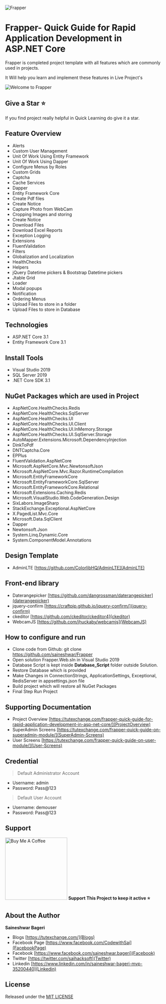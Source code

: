 ![Frapper](https://github.com/saineshwar/Frapper/blob/main/Frapper.png)

# Frapper- Quick Guide for Rapid Application Development in ASP.NET Core 

Frapper is completed project template with all features which are commonly used in projects.

It Will help you learn and implement these features in Live Project's

![Welcome to Frapper](https://github.com/saineshwar/Frapper/blob/main/1frapper.png)

## Give a Star ⭐️
If you find project really helpful in Quick Learning do give it a star. 

## Feature Overview 
* Alerts
* Custom User Management
* Unit Of Work Using Entity Framework
* Unit Of Work Using Dapper
* Configure Menus by Roles
* Custom Grids
* Captcha
* Cache Services
* Dapper
* Entity Framework Core
* Create Pdf files
* Create Notice
* Capture Photo from WebCam
* Cropping Images and storing
* Create Notice
* Download Files
* Download Excel Reports
* Exception Logging
* Extensions
* FluentValidation
* Filters
* Globalization and Localization
* HealthChecks
* Helpers
* jQuery Datetime pickers & Bootstrap Datetime pickers
* Jtable Grid
* Loader
* Modal popups
* Notification
* Ordering Menus
* Upload Files to store in a folder
* Upload Files to store in Database


## Technologies
* ASP.NET Core 3.1
* Entity Framework Core 3.1

## Install Tools
* Visual Studio 2019
* SQL Server 2019
* .NET Core SDK 3.1

## NuGet Packages which are used in Project
* AspNetCore.HealthChecks.Redis 
* AspNetCore.HealthChecks.SqlServer
* AspNetCore.HealthChecks.UI 
* AspNetCore.HealthChecks.UI.Client
* AspNetCore.HealthChecks.UI.InMemory.Storage 
* AspNetCore.HealthChecks.UI.SqlServer.Storage 
* AutoMapper.Extensions.Microsoft.DependencyInjection 
* DinkToPdf 
* DNTCaptcha.Core 
* EPPlus 
* FluentValidation.AspNetCore 
* Microsoft.AspNetCore.Mvc.NewtonsoftJson  
* Microsoft.AspNetCore.Mvc.Razor.RuntimeCompilation 
* Microsoft.EntityFrameworkCore 
* Microsoft.EntityFrameworkCore.SqlServer 
* Microsoft.EntityFrameworkCore.Relational
* Microsoft.Extensions.Caching.Redis 
* Microsoft.VisualStudio.Web.CodeGeneration.Design  
* SixLabors.ImageSharp
* StackExchange.Exceptional.AspNetCore 
* X.PagedList.Mvc.Core
* Microsoft.Data.SqlClient
* Dapper
* Newtonsoft.Json
* System.Linq.Dynamic.Core
* System.ComponentModel.Annotations

## Design Template
* AdminLTE [https://github.com/ColorlibHQ/AdminLTE](AdminLTE)

## Front-end library
* Daterangepicker [https://github.com/dangrossman/daterangepicker](daterangepicker)
* jquery-confirm [https://craftpip.github.io/jquery-confirm/](jquery-confirm)
* ckeditor [https://github.com/ckeditor/ckeditor4](ckeditor)
* WebcamJS [https://github.com/jhuckaby/webcamjs](WebcamJS)

## How to configure and run
* Clone code from Github: git clone https://github.com/saineshwar/Frapper
* Open solution Frapper.Web.sln in Visual Studio 2019
* Database Script is kept inside **Database_Script** folder outside Solution.
* Restore Database which is provided
* Make Changes in ConnectionStrings, ApplicationSettings, Exceptional, RedisServer in appsettings.json file
* Build project which will restore all NuGet Packages
* Final Step Run Project

## Supporting Documentation

* Project Overview [https://tutexchange.com/frapper-quick-guide-for-rapid-application-development-in-asp-net-core/](ProjectOverview)
* SuperAdmin Screens [https://tutexchange.com/frapper-quick-guide-on-superadmin-module/](SuperAdmin-Screens)
* User Screens [https://tutexchange.com/frapper-quick-guide-on-user-module/](User-Screens)

## Credential

> Default Administrator Account
* Username: admin
* Password: Pass@123

> Default User Account
* Username: demouser
* Password: Pass@123

## Support
<a href="https://www.buymeacoffee.com/f8lkgf5" rel="nofollow"><img src="https://camo.githubusercontent.com/3ba8042b343d12b84b85d2e6563376af4150f9cd09e72428349c1656083c8b5a/68747470733a2f2f63646e2e6275796d6561636f666665652e636f6d2f627574746f6e732f64656661756c742d6f72616e67652e706e67" alt="Buy Me A Coffee" 
width="200" data-canonical-src="https://cdn.buymeacoffee.com/buttons/default-orange.png" style="max-width:100%;"></a> **Support This Project to keep it active ⭐️**

## About the Author
**Saineshwar Bageri**
* Blogs [https://tutexchange.com/](Blogs)
* Facebook Page [https://www.facebook.com/CodewithSai](FacebookPage)
* Facebook [https://www.facebook.com/saineshwar.bageri](Facebook)
* Twitter [https://twitter.com/saihacksoft](Twitter)
* Linkedin [https://www.linkedin.com/in/saineshwar-bageri-mvp-35200440](Linkedin)

## License
Released under the [MIT LICENSE](https://github.com/saineshwar/Frapper/blob/add-license-1/LICENSE)



